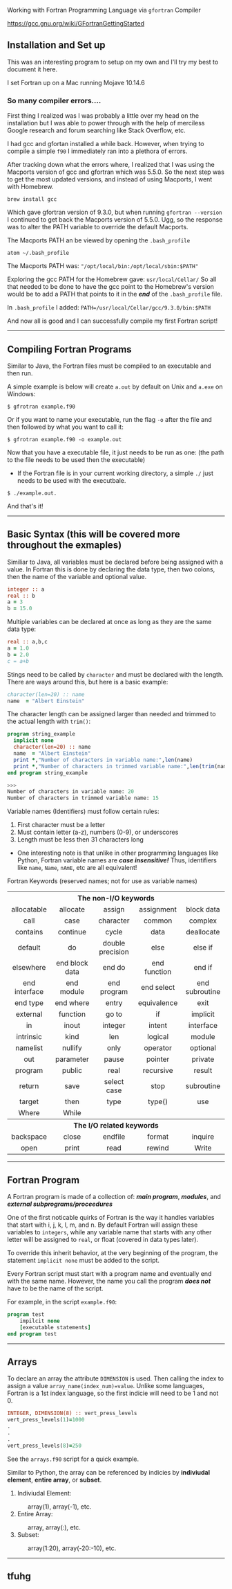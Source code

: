 Working with Fortran Programming Language via ```gfortran``` Compiler

https://gcc.gnu.org/wiki/GFortranGettingStarted

## Installation and Set up

This was an interesting program to setup on my own and I'll try my best to document it here. 

I set Fortran up on a Mac running Mojave 10.14.6

### So many compiler errors....

First thing I realized was I was probably a little over my head on the installation but I was able to power through with the help of merciless Google research and forum searching like Stack Overflow, etc.

I had gcc and gfortan installed a while back. However, when trying to compile a simple ```f90``` I immediately ran into a plethora of errors. 

After tracking down what the errors where, I realized that I was using the Macports version of gcc and gfortran which was 5.5.0. So the next step was to get the most updated versions, and instead of using Macports, I went with Homebrew. 

```brew install gcc```

Which gave gfortran version of 9.3.0, but when running ```gfortran --version``` I continued to get back the Macports version of 5.5.0. Ugg, so the response was to alter the PATH variable to override the default Macports.

The Macports PATH an be viewed by opening the ```.bash_profile```
```shell
atom ~/.bash_profile
```

The Macports PATH was: ```"/opt/local/bin:/opt/local/sbin:$PATH"```

Exploring the gcc PATH for the Homebrew gave: ```usr/local/Cellar/``` So all that needed to be done to have the gcc point to the Homebrew's version would be to add a PATH that points to it in the <p5><strong><em>end</em></strong></p5> of the ```.bash_profile``` file.

In ```.bash_profile``` I added:
```PATH=/usr/local/Cellar/gcc/9.3.0/bin:$PATH```

And now all is good and I can successfully compile my first Fortran script!

---

## Compiling Fortran Programs

Similar to Java, the Fortran files must be compiled to an executable and then run.

A simple example is below will create ```a.out``` by default on Unix and ```a.exe``` on Windows:

```shell
$ gfrotran example.f90
```

Or if you want to name your executable, run the flag ```-o``` after the file and then followed by what you want to call it:

```shell
$ gfrotran example.f90 -o example.out
```

Now that you have a executable file, it just needs to be run as one: (the path to the file needs to be used then the executable)
* If the Fortran file is in your current working directory, a simple ```./``` just needs to be used with the executbale.

```shell
$ ./example.out.
```

And that's it!

---

## Basic Syntax (this will be covered more throughout the exmaples)

Similiar to Java, all variables must be declared before being assigned with a value. In Fortran this is done by declaring the data type, then two colons, then the name of the variable and optional value.

```fortran
integer :: a
real :: b
a = 3
b = 15.0
```

Multiple variables can be declared at once as long as they are the same data type:

```fortran
real :: a,b,c
a = 1.0
b = 2.0
c = a+b
```

Stings need to be called by ```character``` and must be declared with the length. There are ways around this, but here is a basic example:

```fortran
character(len=20) :: name
name  = "Albert Einstein"
```
The character length can be assigned larger than needed and trimmed to the actual length with ```trim()```:

```fortran
program string_example
  implicit none
  character(len=20) :: name
  name  = "Albert Einstein"
  print *,"Number of characters in variable name:",len(name)
  print *,"Number of characters in trimmed variable name:",len(trim(name))
end program string_example

>>>
Number of characters in variable name: 20
Number of characters in trimmed variable name: 15
```

Variable names (Identifiers) must follow certain rules:
<ol>
    <li>First character must be a letter</li>
    <li>Must contain letter (a-z), numbers (0-9), or underscores</li>
    <li>Length must be less then 31 characters long</li>
</ol>

* One interesting note is that unlike in other programming languages like Python, Fortran variable names are <strong><em>case insensitive!</strong></em> Thus, identifiers like ```name```, ```Name```, ```nAmE```, etc are all equivalent!

Fortran Keywords (reserved names; not for use as variable names)

<html>
<table style="text-align:center;" class="table table-bordered">
<tbody><tr>
<th style="text-align:center;" colspan="5">The non-I/O keywords</th>
</tr>
<tr>
<td>allocatable</td>
<td>allocate</td>
<td>assign</td>
<td>assignment</td>
<td>block data</td>
</tr>
<tr>
<td>call</td>
<td>case</td>
<td>character</td>
<td>common</td>
<td>complex</td>
</tr>
<tr>
<td>contains</td>
<td>continue</td>
<td>cycle</td>
<td>data</td>
<td>deallocate</td>
</tr>
<tr>
<td>default</td>
<td>do</td>
<td>double precision</td>
<td>else</td>
<td>else if</td>
</tr>
<tr>
<td>elsewhere</td>
<td>end block data</td>
<td>end do</td>
<td>end function</td>
<td>end if</td>
</tr>
<tr>
<td>end interface</td>
<td>end module</td>
<td>end program</td>
<td>end select</td>
<td>end subroutine</td>
</tr>
<tr>
<td>end type</td>
<td>end where</td>
<td>entry</td>
<td>equivalence</td>
<td>exit</td>
</tr>
<tr>
<td>external</td>
<td>function</td>
<td>go to</td>
<td>if </td>
<td>implicit</td>
</tr>
<tr>
<td>in</td>
<td>inout</td>
<td>integer</td>
<td>intent</td>
<td>interface</td>
</tr>
<tr>
<td>intrinsic</td>
<td>kind</td>
<td>len</td>
<td>logical</td>
<td>module</td>
</tr>
<tr>
<td>namelist</td>
<td>nullify</td>
<td>only</td>
<td>operator</td>
<td>optional</td>
</tr>
<tr>
<td>out</td>
<td>parameter</td>
<td>pause</td>
<td>pointer</td>
<td>private</td>
</tr>
<tr>
<td>program</td>
<td>public</td>
<td>real</td>
<td>recursive</td>
<td>result</td>
</tr>
<tr>
<td>return</td>
<td>save</td>
<td>select case</td>
<td>stop</td>
<td>subroutine</td>
</tr>
<tr>
<td>target</td>
<td>then</td>
<td>type</td>
<td>type()</td>
<td>use</td>
</tr>
<tr>
<td>Where</td>
<td>While</td>
<td></td>
<td></td>
<td></td>
</tr>
<tr>
<th style="text-align:center;" colspan="5">The I/O related keywords</th>
</tr>
<tr>
<td>backspace</td>
<td>close</td>
<td>endfile</td>
<td>format</td>
<td>inquire</td>
</tr>
<tr>
<td>open</td>
<td>print</td>
<td>read</td>
<td>rewind</td>
<td>Write</td>
</tr>
</tbody></table>
</html>

---

## Fortran Program

A Fortran program is made of a collection of: <strong><em>main program</strong></em>, <strong><em>modules</strong></em>, and <strong><em>external subprograms/proceedures</strong></em>

One of the first noticable quirks of Fortran is the way it handles variables that start with i, j, k, l, m, and n. By default Fortran will assign these variables to ```integers```, while any variable name that starts with any other letter will be assigned to ```real```, or float (covered in data types later).

To override this inherit behavior, at the very beginning of the program, the statement ```implicit none``` must be added to the script.

Every Fortran script must start with a program name and eventually end with the same name. However, the name you call the program <strong><em>does not</strong></em> have to be the name of the script.

For example, in the script ```example.f90```:

```fortran
program test
    impilcit none
    [executable statements]
end program test
```


---

## Arrays

To declare an array the attribute ```DIMENSION``` is used. Then calling the index to assign a value ```array_name(index_num)=value```.
Unlike some languages, Fortran is a 1st index language, so the first indicie will need to be 1 and not 0.

```fortran
INTEGER, DIMENSION(8) :: vert_press_levels
vert_press_levels(1)=1000
.
.
.
vert_press_levels(8)=250
```

See the ```arrays.f90``` script for a quick example.

Similar to Python, the array can be referenced by indicies by <strong>indiviudal element</strong>, <strong>entire array</strong>, or <strong>subset</strong>.

<ol>
    <li>Indiviudal Element:</li>
        <ul>
            array(1), array(-1), etc.
        </ul>
    <li>Entire Array:</li>
        <ul>
            array, array(:), etc.
        </ul>
    <li>Subset:</li>
        <ul>
            array(1:20), array(-20:-10), etc.
        </ul>
</ol>

---

## tfuhg

